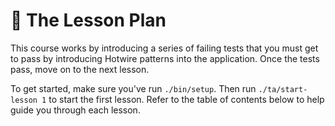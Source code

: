 # 📕 The Lesson Plan

This course works by introducing a series of failing tests that you must get to
pass by introducing Hotwire patterns into the application. Once the tests pass,
move on to the next lesson.

To get started, make sure you've run `./bin/setup`. Then run `./ta/start-lesson
1` to start the first lesson.  Refer to the table of contents below to help
guide you through each lesson.

